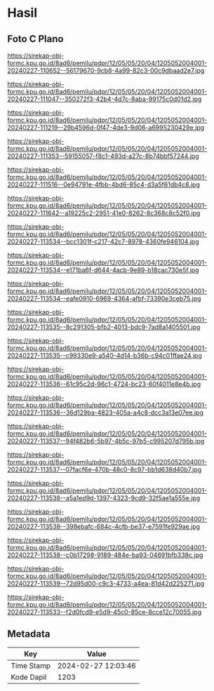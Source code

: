 # Hasil

## Foto C Plano

https://sirekap-obj-formc.kpu.go.id/8ad6/pemilu/pdpr/12/05/05/20/04/1205052004001-20240227-110652--56179670-9cb8-4a99-82c3-00c9dbaad2e7.jpg

https://sirekap-obj-formc.kpu.go.id/8ad6/pemilu/pdpr/12/05/05/20/04/1205052004001-20240227-111047--350272f3-42b4-4d7c-8aba-99175c0d01d2.jpg

https://sirekap-obj-formc.kpu.go.id/8ad6/pemilu/pdpr/12/05/05/20/04/1205052004001-20240227-111219--29b4596d-0f47-4de3-9d06-a6995230429e.jpg

https://sirekap-obj-formc.kpu.go.id/8ad6/pemilu/pdpr/12/05/05/20/04/1205052004001-20240227-111353--59155057-f8c1-493d-a27c-8b74bbf57244.jpg

https://sirekap-obj-formc.kpu.go.id/8ad6/pemilu/pdpr/12/05/05/20/04/1205052004001-20240227-111516--0e94791e-4fbb-4bd6-85c4-d3a5f61db4c8.jpg

https://sirekap-obj-formc.kpu.go.id/8ad6/pemilu/pdpr/12/05/05/20/04/1205052004001-20240227-111642--a19225c2-2951-41e0-8262-8c368c8c52f0.jpg

https://sirekap-obj-formc.kpu.go.id/8ad6/pemilu/pdpr/12/05/05/20/04/1205052004001-20240227-113534--bcc1301f-c217-42c7-8978-4360fe946104.jpg

https://sirekap-obj-formc.kpu.go.id/8ad6/pemilu/pdpr/12/05/05/20/04/1205052004001-20240227-113534--e171ba6f-d644-4acb-9e89-b18cac730e5f.jpg

https://sirekap-obj-formc.kpu.go.id/8ad6/pemilu/pdpr/12/05/05/20/04/1205052004001-20240227-113534--eafe0910-6969-4364-afbf-73390e3ceb75.jpg

https://sirekap-obj-formc.kpu.go.id/8ad6/pemilu/pdpr/12/05/05/20/04/1205052004001-20240227-113535--8c291305-bfb2-4013-bdc9-7ad8a1405501.jpg

https://sirekap-obj-formc.kpu.go.id/8ad6/pemilu/pdpr/12/05/05/20/04/1205052004001-20240227-113535--c99330e9-a540-4d14-b36b-c94c01ffae24.jpg

https://sirekap-obj-formc.kpu.go.id/8ad6/pemilu/pdpr/12/05/05/20/04/1205052004001-20240227-113536--61c95c2d-96c1-4724-bc23-60f4011e8e4b.jpg

https://sirekap-obj-formc.kpu.go.id/8ad6/pemilu/pdpr/12/05/05/20/04/1205052004001-20240227-113536--36d129ba-4823-405a-a4c8-dcc3a13e07ee.jpg

https://sirekap-obj-formc.kpu.go.id/8ad6/pemilu/pdpr/12/05/05/20/04/1205052004001-20240227-113537--94f482b6-5b97-4b5c-97b5-c995207d795b.jpg

https://sirekap-obj-formc.kpu.go.id/8ad6/pemilu/pdpr/12/05/05/20/04/1205052004001-20240227-113537--07facf6e-470b-48c0-8c97-bb1d638d40b7.jpg

https://sirekap-obj-formc.kpu.go.id/8ad6/pemilu/pdpr/12/05/05/20/04/1205052004001-20240227-113538--a5a1ed9d-1397-4323-9cd9-32f5ae1a555e.jpg

https://sirekap-obj-formc.kpu.go.id/8ad6/pemilu/pdpr/12/05/05/20/04/1205052004001-20240227-113538--398ebafc-684c-4cfb-be37-e7591fe929ae.jpg

https://sirekap-obj-formc.kpu.go.id/8ad6/pemilu/pdpr/12/05/05/20/04/1205052004001-20240227-113538--c0b17298-9189-484e-ba93-04691bfb338c.jpg

https://sirekap-obj-formc.kpu.go.id/8ad6/pemilu/pdpr/12/05/05/20/04/1205052004001-20240227-113539--72d95d00-c9c3-4733-a4ea-81d42d225271.jpg

https://sirekap-obj-formc.kpu.go.id/8ad6/pemilu/pdpr/12/05/05/20/04/1205052004001-20240227-113533--f2d0fcd9-e5d9-45c0-85ce-8cce12c70055.jpg


## Metadata

| Key        | Value               |
| ---------- | ------------------- |
| Time Stamp | 2024-02-27 12:03:46 |
| Kode Dapil | 1203                |



